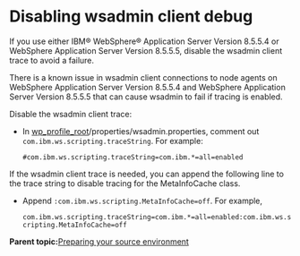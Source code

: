# Disabling wsadmin client debug 

If you use either IBM® WebSphere® Application Server Version 8.5.5.4 or WebSphere Application Server Version 8.5.5.5, disable the wsadmin client trace to avoid a failure.

There is a known issue in wsadmin client connections to node agents on WebSphere Application Server Version 8.5.5.4 and WebSphere Application Server Version 8.5.5.5 that can cause wsadmin to fail if tracing is enabled.

Disable the wsadmin client trace:

-   In [wp\_profile\_root](../reference/wpsdirstr.md#wp_profile_root)/properties/wsadmin.properties, comment out `com.ibm.ws.scripting.traceString`. For example:

    `#com.ibm.ws.scripting.traceString=com.ibm.*=all=enabled`


If the wsadmin client trace is needed, you can append the following line to the trace string to disable tracing for the MetaInfoCache class.

-   Append `:com.ibm.ws.scripting.MetaInfoCache=off`. For example,

    `com.ibm.ws.scripting.traceString=com.ibm.*=all=enabled:com.ibm.ws.scripting.MetaInfoCache=off`


**Parent topic:**[Preparing your source environment ](../migrate/mig_t_premig_tasks.md)

